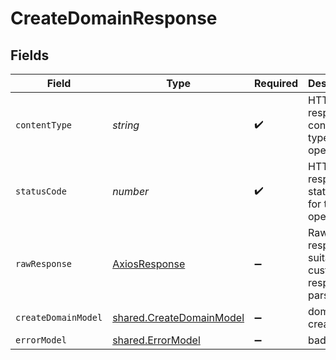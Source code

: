 # CreateDomainResponse


## Fields

| Field                                                                | Type                                                                 | Required                                                             | Description                                                          |
| -------------------------------------------------------------------- | -------------------------------------------------------------------- | -------------------------------------------------------------------- | -------------------------------------------------------------------- |
| `contentType`                                                        | *string*                                                             | :heavy_check_mark:                                                   | HTTP response content type for this operation                        |
| `statusCode`                                                         | *number*                                                             | :heavy_check_mark:                                                   | HTTP response status code for this operation                         |
| `rawResponse`                                                        | [AxiosResponse](https://axios-http.com/docs/res_schema)              | :heavy_minus_sign:                                                   | Raw HTTP response; suitable for custom response parsing              |
| `createDomainModel`                                                  | [shared.CreateDomainModel](../../models/shared/createdomainmodel.md) | :heavy_minus_sign:                                                   | domain created                                                       |
| `errorModel`                                                         | [shared.ErrorModel](../../models/shared/errormodel.md)               | :heavy_minus_sign:                                                   | bad request                                                          |